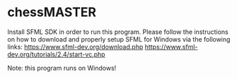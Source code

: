 # chessMASTER

Install SFML SDK in order to run this program. Please follow the instructions on how to download and properly setup SFML for Windows via the following links:
https://www.sfml-dev.org/download.php
https://www.sfml-dev.org/tutorials/2.4/start-vc.php

Note: this program runs on Windows!
